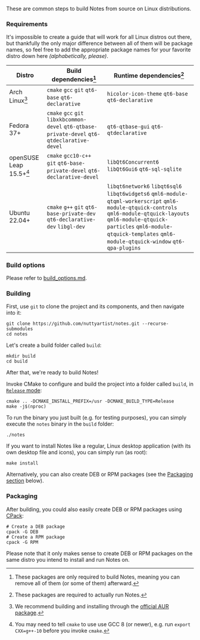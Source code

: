 These are common steps to build Notes from source on Linux distributions.

### Requirements

It's impossible to create a guide that will work for all Linux distros out there, but thankfully the only major difference between all of them will be package names, so feel free to add the appropriate package names for your favorite distro down here *(alphabetically, please)*.

| Distro                  | Build dependencies[^1]                                                                        | Runtime dependencies[^2]                                                                                                                                                                                                                                    |
| ----------------------- | --------------------------------------------------------------------------------------------- | ----------------------------------------------------------------------------------------------------------------------------------------------------------------------------------------------------------------------------------------------------------- |
| Arch Linux[^3]          | `cmake` `gcc` `git` `qt6-base` `qt6-declarative`                                              | `hicolor-icon-theme` `qt6-base` `qt6-declarative`                                                                                                                                                                                                           |
| Fedora 37+              | `cmake` `gcc` `git` `libxkbcommon-devel` `qt6-qtbase-private-devel` `qt6-qtdeclarative-devel` | `qt6-qtbase-gui` `qt6-qtdeclarative`                                                                                                                                                                                                                        |
| openSUSE Leap 15.5+[^4] | `cmake` `gcc10-c++` `git` `qt6-base-private-devel` `qt6-declarative-devel`                    | `libQt6Concurrent6` `libQt6Gui6` `qt6-sql-sqlite`                                                                                                                                                                                                           |
| Ubuntu 22.04+           | `cmake` `g++` `git` `qt6-base-private-dev` `qt6-declarative-dev` `libgl-dev`                  | `libqt6network6` `libqt6sql6` `libqt6widgets6` `qml6-module-qtqml-workerscript` `qml6-module-qtquick-controls` `qml6-module-qtquick-layouts` `qml6-module-qtquick-particles` `qml6-module-qtquick-templates` `qml6-module-qtquick-window` `qt6-qpa-plugins` |

[^1]: These packages are only required to build Notes, meaning you can remove all of them (or some of them) afterward.
[^2]: These packages are required to actually run Notes.
[^3]: We recommend building and installing through the [official AUR package](https://aur.archlinux.org/packages/notes).
[^4]: You may need to tell `cmake` to use use GCC 8 (or newer), e.g. run `export CXX=g++-10` before you invoke `cmake`.

### Build options

Please refer to [build_options.md](build_options.md).

### Building

First, use `git` to clone the project and its components, and then navigate into it:

```shell
git clone https://github.com/nuttyartist/notes.git --recurse-submodules
cd notes
```

Let's create a build folder called `build`:

```shell
mkdir build
cd build
```

After that, we're ready to build Notes!

Invoke CMake to configure and build the project into a folder called `build`, in [`Release` mode](https://cmake.org/cmake/help/latest/variable/CMAKE_BUILD_TYPE.html):

```shell
cmake .. -DCMAKE_INSTALL_PREFIX=/usr -DCMAKE_BUILD_TYPE=Release
make -j$(nproc)
```

To run the binary you just built (e.g. for testing purposes), you can simply execute the `notes` binary in the `build` folder:

```shell
./notes
```

If you want to install Notes like a regular, Linux desktop application (with its own desktop file and icons), you can simply run (as root):

```shell
make install
```

Alternatively, you can also create DEB or RPM packages (see the [Packaging section](#Packaging) below).

### Packaging

After building, you could also easily create DEB or RPM packages using [CPack](https://cmake.org/cmake/help/latest/manual/cpack.1.html):

```shell
# Create a DEB package
cpack -G DEB
# Create a RPM package
cpack -G RPM
```

Please note that it only makes sense to create DEB or RPM packages on the same distro you intend to install and run Notes on.
